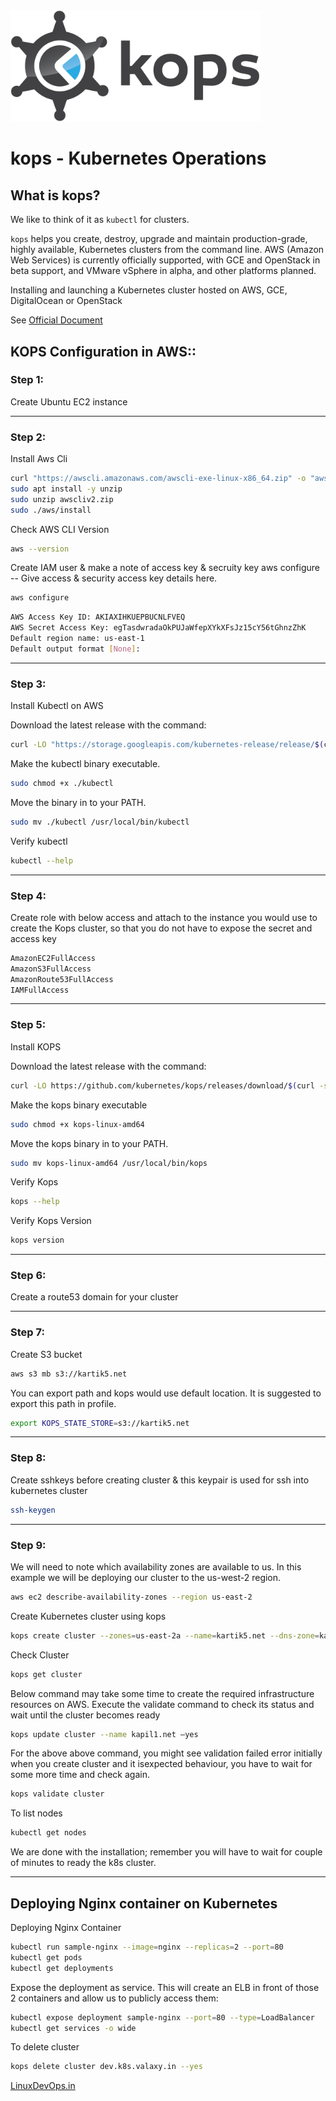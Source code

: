 <img src="/kops/Images/Kops.jpg" width="400px" alt="kops logo">

# kops - Kubernetes Operations

## What is kops?

We like to think of it as `kubectl` for clusters.

`kops` helps you create, destroy, upgrade and maintain production-grade, highly
available, Kubernetes clusters from the command line. AWS (Amazon Web Services)
is currently officially supported, with GCE and OpenStack in beta support, and VMware vSphere
in alpha, and other platforms planned.

Installing and launching a Kubernetes cluster hosted on AWS, GCE, DigitalOcean or OpenStack

See [Official Document](https://kops.sigs.k8s.io/getting_started/install/)


## KOPS Configuration in AWS::

### Step 1:
Create Ubuntu EC2 instance

---

### Step 2:
Install Aws Cli
```bash
curl "https://awscli.amazonaws.com/awscli-exe-linux-x86_64.zip" -o "awscliv2.zip"
sudo apt install -y unzip
sudo unzip awscliv2.zip
sudo ./aws/install
```

Check AWS CLI Version
```bash
aws --version
```

Create IAM user & make a note of access key & secruity key
aws configure -- Give access & security access key details here.
```bash
aws configure
```

```bash
AWS Access Key ID: AKIAXIHKUEPBUCNLFVEQ
AWS Secret Access Key: egTasdwradaOkPUJaWfepXYkXFsJz15cY56tGhnzZhK
Default region name: us-east-1
Default output format [None]:
```

---

### Step 3:
Install Kubectl on AWS

Download the latest release with the command:
```bash
curl -LO "https://storage.googleapis.com/kubernetes-release/release/$(curl -s https://storage.googleapis.com/kubernetes-release/release/stable.txt)/bin/linux/amd64/kubectl"
```

Make the kubectl binary executable.
```bash
sudo chmod +x ./kubectl
```

Move the binary in to your PATH.
```bash
sudo mv ./kubectl /usr/local/bin/kubectl
```

Verify kubectl
```bash
kubectl --help
```

---


### Step 4:
Create role with below access and attach to the instance you would use to create the Kops cluster, so that you do not have to expose the secret and access key 
```bash
AmazonEC2FullAccess
AmazonS3FullAccess
AmazonRoute53FullAccess
IAMFullAccess
```

---

### Step 5:
Install KOPS

Download the latest release with the command:
```bash
curl -LO https://github.com/kubernetes/kops/releases/download/$(curl -s https://api.github.com/repos/kubernetes/kops/releases/latest | grep tag_name | cut -d '"' -f 4)/kops-linux-amd64
```

Make the kops binary executable
```bash
sudo chmod +x kops-linux-amd64
```

Move the kops binary in to your PATH.
```bash
sudo mv kops-linux-amd64 /usr/local/bin/kops
```

Verify Kops
```bash
kops --help
```

Verify Kops Version
```bash
kops version
```

---

### Step 6:
Create a route53 domain for your cluster

---

### Step 7:
Create S3 bucket
```bash
aws s3 mb s3://kartik5.net
```

You can export path and kops would use default location. It is suggested to export this path in profile.
```bash
export KOPS_STATE_STORE=s3://kartik5.net
```

---

### Step 8:
Create sshkeys before creating cluster & this keypair is used for ssh into kubernetes cluster
```bash
ssh-keygen
```

---

### Step 9:

We will need to note which availability zones are available to us. In this example we will be deploying our cluster to the us-west-2 region.
```bash
aws ec2 describe-availability-zones --region us-east-2
```

Create Kubernetes cluster using kops
```bash
kops create cluster --zones=us-east-2a --name=kartik5.net --dns-zone=kapil1.net --dns private
```

Check Cluster
```bash
kops get cluster
```

Below command may take some time to create the required infrastructure resources on AWS. Execute the validate command to check its status and wait until the cluster becomes ready
```bash
kops update cluster --name kapil1.net –yes
```

For the above above command, you might see validation failed error initially when you create cluster and it isexpected behaviour, you have to wait for some more time and check again.
```bash
kops validate cluster
```

To list nodes
```bash
kubectl get nodes 
```


We are done with the installation; remember you will have to wait for couple of minutes to ready the k8s cluster.

---

## Deploying Nginx container on Kubernetes

Deploying Nginx Container
```bash
kubectl run sample-nginx --image=nginx --replicas=2 --port=80
kubectl get pods
kubectl get deployments
```

Expose the deployment as service. This will create an ELB in front of those 2 containers and allow us to publicly access them:
```bash
kubectl expose deployment sample-nginx --port=80 --type=LoadBalancer
kubectl get services -o wide
```

To delete cluster
```bash
kops delete cluster dev.k8s.valaxy.in --yes
```



[LinuxDevOps.in](http://linuxdevops.in)